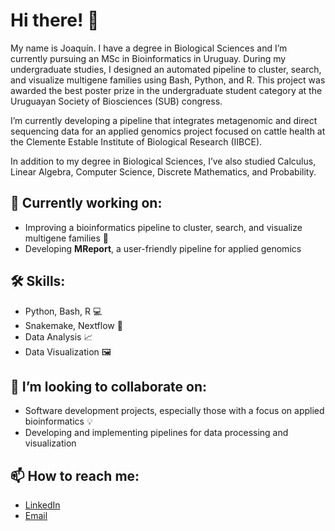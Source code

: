 # Hi there! 👋

My name is Joaquín. I have a degree in Biological Sciences and I’m currently pursuing an MSc in Bioinformatics in Uruguay. During my undergraduate studies, I designed an automated pipeline to cluster, search, and visualize multigene families using Bash, Python, and R. This project was awarded the best poster prize in the undergraduate student category at the Uruguayan Society of Biosciences (SUB) congress.

I’m currently developing a pipeline that integrates metagenomic and direct sequencing data for an applied genomics project focused on cattle health at the Clemente Estable Institute of Biological Research (IIBCE).

In addition to my degree in Biological Sciences, I’ve also studied Calculus, Linear Algebra, Computer Science, Discrete Mathematics, and Probability.

## 🔭 Currently working on:
- Improving a bioinformatics pipeline to cluster, search, and visualize multigene families 🧬
- Developing **MReport**, a user-friendly pipeline for applied genomics

## 🛠 Skills:
- Python, Bash, R 💻
- Snakemake, Nextflow 🔁
- Data Analysis 📈
- Data Visualization 🖼️

## 🎯 I’m looking to collaborate on:
- Software development projects, especially those with a focus on applied bioinformatics 💡
- Developing and implementing pipelines for data processing and visualization

## 📫 How to reach me:
- [LinkedIn](https://www.linkedin.com/in/joaquinpereira1994/)
- [Email](mailto:pereirajoaquin199@gmail.com)
